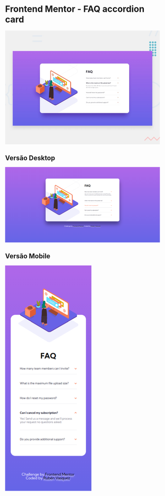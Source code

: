 # Frontend Mentor - FAQ accordion card

![Design preview for the FAQ accordion card coding challenge](./design/desktop-preview.jpg)

## Versão Desktop

![](./resultado/front-mentor-accordion-desktop.png)

## Versão Mobile

![](./resultado/front-mentor-accordion-mobile.png)
